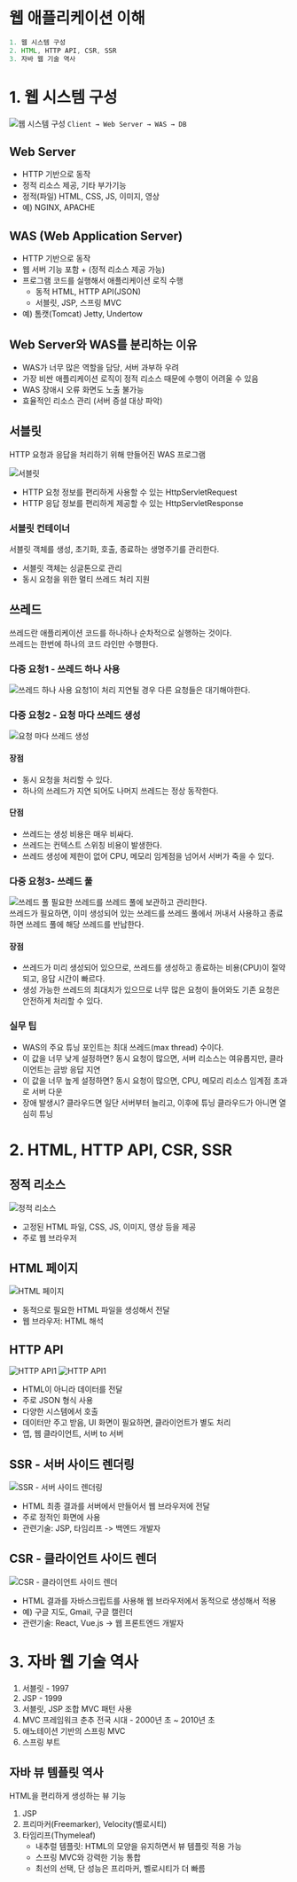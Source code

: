 # 웹 애플리케이션 이해
```java
1. 웹 시스템 구성
2. HTML, HTTP API, CSR, SSR
3. 자바 웹 기술 역사
```
# 1. 웹 시스템 구성
![웹 시스템 구성](https://github.com/somminn/TIL/blob/main/image/%EC%8A%A4%ED%81%AC%EB%A6%B0%EC%83%B7%202025-04-15%20%EC%98%A4%ED%9B%84%202.47.50.png?raw=true)
`Client → Web Server → WAS → DB`

## Web Server
- HTTP 기반으로 동작 
- 정적 리소스 제공, 기타 부가기능 
- 정적(파일) HTML, CSS, JS, 이미지, 영상 
- 예) NGINX, APACHE

## WAS (Web Application Server)
- HTTP 기반으로 동작
- 웹 서버 기능 포함 + (정적 리소스 제공 가능)
- 프로그램 코드를 실행해서 애플리케이션 로직 수행
  - 동적 HTML, HTTP API(JSON)
  - 서블릿, JSP, 스프링 MVC
- 예) 톰캣(Tomcat) Jetty, Undertow

## Web Server와 WAS를 분리하는 이유
- WAS가 너무 많은 역할을 담당, 서버 과부하 우려 
- 가장 비싼 애플리케이션 로직이 정적 리소스 때문에 수행이 어려울 수 있음
- WAS 장애시 오류 화면도 노출 불가능
- 효율적인 리소스 관리 (서버 증설 대상 파악)

## 서블릿
HTTP 요청과 응답을 처리하기 위해 만들어진 WAS 프로그램

![서블릿](https://github.com/somminn/TIL/blob/main/image/%EC%8A%A4%ED%81%AC%EB%A6%B0%EC%83%B7%202025-04-15%20%EC%98%A4%ED%9B%84%203.06.57.png?raw=true)
- HTTP 요청 정보를 편리하게 사용할 수 있는 HttpServletRequest
- HTTP 응답 정보를 편리하게 제공할 수 있는 HttpServletResponse

### 서블릿 컨테이너
서블릿 객체를 생성, 초기화, 호출, 종료하는 생명주기를 관리한다.
- 서블릿 객체는 싱글톤으로 관리
- 동시 요청을 위한 멀티 쓰레드 처리 지원



## 쓰레드
쓰레드란 애플리케이션 코드를 하나하나 순차적으로 실행하는 것이다.  
쓰레드는 한번에 하나의 코드 라인만 수행한다.

### 다중 요청1 - 쓰레드 하나 사용
![쓰레드 하나 사용](https://github.com/somminn/TIL/blob/main/image/%EC%8A%A4%ED%81%AC%EB%A6%B0%EC%83%B7%202025-04-15%20%EC%98%A4%ED%9B%84%203.13.14.png?raw=true)
요청1이 처리 지연될 경우 다른 요청들은 대기해야한다.


### 다중 요청2 - 요청 마다 쓰레드 생성
![요청 마다 쓰레드 생성](https://github.com/somminn/TIL/blob/main/image/%EC%8A%A4%ED%81%AC%EB%A6%B0%EC%83%B7%202025-04-15%20%EC%98%A4%ED%9B%84%203.14.40.png?raw=true)
#### 장점
- 동시 요청을 처리할 수 있다. 
- 하나의 쓰레드가 지연 되어도 나머지 쓰레드는 정상 동작한다.

#### 단점
- 쓰레드는 생성 비용은 매우 비싸다.
- 쓰레드는 컨텍스트 스위칭 비용이 발생한다.
- 쓰레드 생성에 제한이 없어 CPU, 메모리 임계점을 넘어서 서버가 죽을 수 있다.


### 다중 요청3- 쓰레드 풀
![쓰레드 풀](https://github.com/somminn/TIL/blob/main/image/%EC%8A%A4%ED%81%AC%EB%A6%B0%EC%83%B7%202025-04-15%20%EC%98%A4%ED%9B%84%203.15.02.png?raw=true)
필요한 쓰레드를 쓰레드 풀에 보관하고 관리한다.  
쓰레드가 필요하면, 이미 생성되어 있는 쓰레드를 쓰레드 풀에서 꺼내서 사용하고 종료하면 쓰레드 풀에 해당 쓰레드를 반납한다.

#### 장점
- 쓰레드가 미리 생성되어 있으므로, 쓰레드를 생성하고 종료하는 비용(CPU)이 절약되고, 응답 시간이 빠르다.
- 생성 가능한 쓰레드의 최대치가 있으므로 너무 많은 요청이 들어와도 기존 요청은 안전하게 처리할 수 있다.


### 실무 팁
- WAS의 주요 튜닝 포인트는 최대 쓰레드(max thread) 수이다.
- 이 값을 너무 낮게 설정하면? 동시 요청이 많으면, 서버 리소스는 여유롭지만, 클라이언트는 금방 응답 지연 
- 이 값을 너무 높게 설정하면? 동시 요청이 많으면, CPU, 메모리 리소스 임계점 초과로 서버 다운 
- 장애 발생시? 클라우드면 일단 서버부터 늘리고, 이후에 튜닝 클라우드가 아니면 열심히 튜닝  


# 2. HTML, HTTP API, CSR, SSR
## 정적 리소스 
![정적 리소스](https://github.com/somminn/TIL/blob/main/image/%EC%8A%A4%ED%81%AC%EB%A6%B0%EC%83%B7%202025-04-15%20%EC%98%A4%ED%9B%84%203.25.38.png?raw=true)
- 고정된 HTML 파일, CSS, JS, 이미지, 영상 등을 제공 
- 주로 웹 브라우저

## HTML 페이지
![HTML 페이지](https://github.com/somminn/TIL/blob/main/image/%EC%8A%A4%ED%81%AC%EB%A6%B0%EC%83%B7%202025-04-15%20%EC%98%A4%ED%9B%84%203.25.04.png?raw=true)
- 동적으로 필요한 HTML 파일을 생성해서 전달 
- 웹 브라우저: HTML 해석

## HTTP API
![HTTP API1](https://github.com/somminn/TIL/blob/main/image/%EC%8A%A4%ED%81%AC%EB%A6%B0%EC%83%B7%202025-04-15%20%EC%98%A4%ED%9B%84%203.25.48.png?raw=true)
![HTTP API1](https://github.com/somminn/TIL/blob/main/image/%EC%8A%A4%ED%81%AC%EB%A6%B0%EC%83%B7%202025-04-15%20%EC%98%A4%ED%9B%84%203.27.16.png?raw=true)
- HTML이 아니라 데이터를 전달
- 주로 JSON 형식 사용 
- 다양한 시스템에서 호출
- 데이터만 주고 받음, UI 화면이 필요하면, 클라이언트가 별도 처리 
- 앱, 웹 클라이언트, 서버 to 서버

## SSR - 서버 사이드 렌더링
![SSR - 서버 사이드 렌더링](https://github.com/somminn/TIL/blob/main/image/%EC%8A%A4%ED%81%AC%EB%A6%B0%EC%83%B7%202025-04-15%20%EC%98%A4%ED%9B%84%203.25.04.png?raw=true)
- HTML 최종 결과를 서버에서 만들어서 웹 브라우저에 전달 
- 주로 정적인 화면에 사용 
- 관련기술: JSP, 타임리프 -> 백엔드 개발자

## CSR - 클라이언트 사이드 렌더
![CSR - 클라이언트 사이드 렌더](https://github.com/somminn/TIL/blob/main/image/%EC%8A%A4%ED%81%AC%EB%A6%B0%EC%83%B7%202025-04-15%20%EC%98%A4%ED%9B%84%203.33.06.png?raw=true)
- HTML 결과를 자바스크립트를 사용해 웹 브라우저에서 동적으로 생성해서 적용 
- 예) 구글 지도, Gmail, 구글 캘린더 
- 관련기술: React, Vue.js -> 웹 프론트엔드 개발자

# 3. 자바 웹 기술 역사
1. 서블릿 - 1997
2. JSP - 1999
3. 서블릿, JSP 조합 MVC 패턴 사용
4. MVC 프레임워크 춘추 전국 시대 - 2000년 초 ~ 2010년 초
5. 애노테이션 기반의 스프링 MVC
6. 스프링 부트

## 자바 뷰 템플릿 역사
HTML을 편리하게 생성하는 뷰 기능

1. JSP
2. 프리마커(Freemarker), Velocity(벨로시티)
3. 타임리프(Thymeleaf)
   - 내추럴 템플릿: HTML의 모양을 유지하면서 뷰 템플릿 적용 가능
   - 스프링 MVC와 강력한 기능 통합
   - 최선의 선택, 단 성능은 프리마커, 벨로시티가 더 빠름